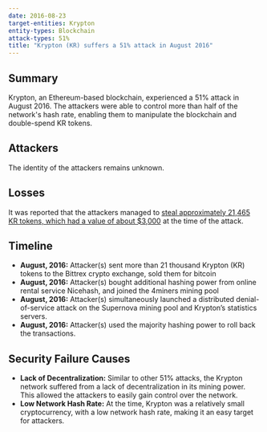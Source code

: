 ```yaml
---
date: 2016-08-23
target-entities: Krypton
entity-types: Blockchain
attack-types: 51%
title: "Krypton (KR) suffers a 51% attack in August 2016"
---
```


## Summary

Krypton, an Ethereum-based blockchain, experienced a 51% attack in August 2016. The attackers were able to control more than half of the network's hash rate, enabling them to manipulate the blockchain and double-spend KR tokens.

## Attackers

The identity of the attackers remains unknown. 

## Losses

It was reported that the attackers managed to [steal approximately 21,465 KR tokens, which had a value of about $3,000](https://bitcoinist.net/attack-krypton-dry-run-ethereum/) at the time of the attack.

## Timeline

- **August, 2016:** Attacker(s) sent more than 21 thousand Krypton (KR) tokens to the Bittrex crypto exchange, sold them for bitcoin
- **August, 2016:** Attacker(s) bought additional hashing power from online rental service Nicehash, and joined the 4miners mining pool
- **August, 2016:** Attacker(s) simultaneously launched a distributed denial-of-service attack on the Supernova mining pool and Krypton’s statistics servers.
- **August, 2016:** Attacker(s) used the majority hashing power to roll back the transactions.

## Security Failure Causes

- **Lack of Decentralization:** Similar to other 51% attacks, the Krypton network suffered from a lack of decentralization in its mining power. This allowed the attackers to easily gain control over the network.
- **Low Network Hash Rate:** At the time, Krypton was a relatively small cryptocurrency, with a low network hash rate, making it an easy target for attackers.
